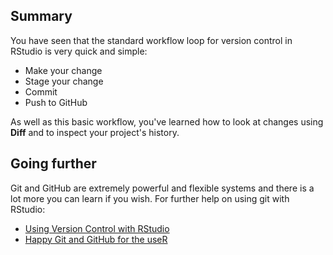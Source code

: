 ## Summary

You have seen that the standard workflow loop for version control in
RStudio is very quick and simple:

* Make your change
* Stage your change
* Commit
* Push to GitHub

As well as this basic workflow, you've learned how to look at changes
using **Diff** and to inspect your project's history.

## Going further

Git and GitHub are extremely powerful and flexible systems and there
is a lot more you can learn if you wish. For further help on using git
with RStudio:

- [Using Version Control with RStudio](https://support.rstudio.com/hc/en-us/articles/200532077-Version-Control-with-Git-and-SVN)
- [Happy Git and GitHub for the useR](https://happygitwithr.com/)
